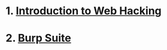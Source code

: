 # 1. [Introduction to Web Hacking](Introduction%20to%20Web%20Hacking/README.md)
# 2. [Burp Suite](Burp%20Suite/README.md)
